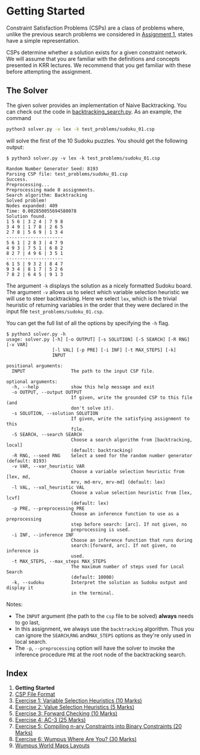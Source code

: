 # Getting Started

Constraint Satisfaction Problems (CSPs) are a class of problems where, unlike
the previous search problems we considered in [Assignment
1](https://gitlab.cecs.anu.edu.au/comp3620/2022/comp3620-2022-assignment-1),
states have a simple representation.

CSPs determine whether a solution exists for a given constraint network. We
will assume that you are familiar with the definitions and concepts presented
in KRR lectures. We recommend that you get familiar with these before
attempting the assignment.

## The Solver

The given solver provides an implementation of Naive Backtracking. You can
check out the code in [backtracking_search.py](../backtracking_search.py). As
an example, the command

```sh
python3 solver.py -v lex -k test_problems/sudoku_01.csp
```

will solve the first of the 10 Sudoku puzzles. You should get the following
output:

```raw
$ python3 solver.py -v lex -k test_problems/sudoku_01.csp

Random Number Generator Seed: 8193
Parsing CSP file: test_problems/sudoku_01.csp
Success.
Preprocessing...
Preprocessing made 0 assignments.
Search algorithm: Backtracking
Solved problem!
Nodes expanded: 409
Time: 0.002850055694580078
Solution found.
1 5 6 | 3 2 4 | 7 9 8
3 4 9 | 1 7 8 | 2 6 5
2 7 8 | 5 6 9 | 1 3 4
---------------------
5 6 1 | 2 8 3 | 4 7 9
4 9 3 | 7 5 1 | 6 8 2
8 2 7 | 4 9 6 | 3 5 1
---------------------
6 1 5 | 9 3 2 | 8 4 7
9 3 4 | 8 1 7 | 5 2 6
7 8 2 | 6 4 5 | 9 1 3
```

The argument `-k` displays the solution as a nicely formatted Sudoku board. The
argument `-v` allows us to select which variable selection heuristic we will
use to steer backtracking. Here we select `lex`, which is the trivial heuristic
of returning variables in the order that they were declared in the input file
`test_problems/sudoku_01.csp`.

You can get the full list of all the options by specifying the `-h` flag.

```raw
$ python3 solver.py -h
usage: solver.py [-h] [-o OUTPUT] [-s SOLUTION] [-S SEARCH] [-R RNG] [-v VAR]
                 [-l VAL] [-p PRE] [-i INF] [-t MAX_STEPS] [-k]
                 INPUT

positional arguments:
  INPUT                 The path to the input CSP file.

optional arguments:
  -h, --help            show this help message and exit
  -o OUTPUT, --output OUTPUT
                        If given, write the grounded CSP to this file (and
                        don't solve it).
  -s SOLUTION, --solution SOLUTION
                        If given, write the satisfying assignment to this
                        file.
  -S SEARCH, --search SEARCH
                        Choose a search algorithm from [backtracking, local]
                        (default: backtracking)
  -R RNG, --seed RNG    Select a seed for the random number generator (default: 8193)
  -v VAR, --var_heuristic VAR
                        Choose a variable selection heuristic from [lex, md,
                        mrv, md-mrv, mrv-md] (default: lex)
  -l VAL, --val_heuristic VAL
                        Choose a value selection heuristic from [lex, lcvf]
                        (default: lex)
  -p PRE, --preprocessing PRE
                        Choose an inference function to use as a preprocessing
                        step before search: [arc]. If not given, no
                        preprocessing is used.
  -i INF, --inference INF
                        Choose an inference function that runs during
                        search:[forward, arc]. If not given, no inference is
                        used.
  -t MAX_STEPS, --max_steps MAX_STEPS
                        The maximum number of steps used for Local Search
                        (default: 10000)
  -k, --sudoku          Interpret the solution as Sudoku output and display it
                        in the terminal.
```

Notes:

- The `INPUT` argument (the path to the `csp` file to be solved) **always**
  needs to go last,
- In this assignment, we always use the `backtracking` algorithm. Thus you can
  ignore the `SEARCH`,`RNG` and`MAX_STEPS` options as they're only used in local
  search.
- The `-p`, `--preprocessing` option will have the solver to invoke the
  inference procedure `PRE` at the root node of the backtracking search.

## Index

1. **Getting Started**
2. [CSP File Format](2_csp_syntax.md)
3. [Exercise 1: Variable Selection Heuristics (10 Marks)](3_variable_selection_heuristics.md)
4. [Exercise 2: Value Selection Heuristics (5 Marks)](4_value_selection_heuristics.md)
5. [Exercise 3: Forward Checking (10 Marks)](5_forward_checking.md)
6. [Exercise 4: AC-3 (25 Marks)](6_ac_3.md)
7. [Exercise 5: Compiling n-ary Constraints into Binary Constraints (20 Marks)](7_compilation.md)
8. [Exercise 6: Wumpus Where Are You? (30 Marks)](8_wumpus_world.md)
9. [Wumpus World Maps Layouts](8a_map_layouts.md)
